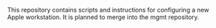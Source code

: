 This repository contains scripts and instructions for configuring a new Apple workstation. It is planned to merge into the mgmt repository.
